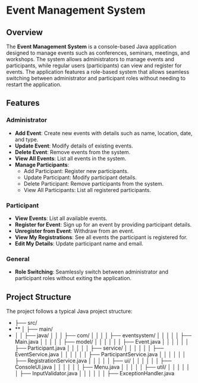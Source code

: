 # Event Management System

## Overview

The **Event Management System** is a console-based Java application designed to manage events such as conferences, seminars, meetings, and workshops. The system allows administrators to manage events and participants, while regular users (participants) can view and register for events. The application features a role-based system that allows seamless switching between administrator and participant roles without needing to restart the application.

## Features

### Administrator

- **Add Event**: Create new events with details such as name, location, date, and type.
- **Update Event**: Modify details of existing events.
- **Delete Event**: Remove events from the system.
- **View All Events**: List all events in the system.
- **Manage Participants**:
  - Add Participant: Register new participants.
  - Update Participant: Modify participant details.
  - Delete Participant: Remove participants from the system.
  - View All Participants: List all registered participants.

### Participant

- **View Events**: List all available events.
- **Register for Event**: Sign up for an event by providing participant details.
- **Unregister from Event**: Withdraw from an event.
- **View My Registrations**: See all events the participant is registered for.
- **Edit My Details**: Update participant name and email.

### General

- **Role Switching**: Seamlessly switch between administrator and participant roles without exiting the application.

## Project Structure

The project follows a typical Java project structure:

- ├── src/
- ** │   ├── main/
- │   │   ├── java/
│   │   │   ├── com/
│   │   │   │   ├── eventsystem/
│   │   │   │   │   ├── Main.java
│   │   │   │   │   ├── model/
│   │   │   │   │   │   ├── Event.java
│   │   │   │   │   │   ├── Participant.java
│   │   │   │   │   ├── service/
│   │   │   │   │   │   ├── EventService.java
│   │   │   │   │   │   ├── ParticipantService.java
│   │   │   │   │   │   ├── RegistrationService.java
│   │   │   │   │   ├── ui/
│   │   │   │   │   │   ├── ConsoleUI.java
│   │   │   │   │   │   ├── Menu.java
│   │   │   │   │   ├── util/
│   │   │   │   │   │   ├── InputValidator.java
│   │   │   │   │   │   ├── ExceptionHandler.java

